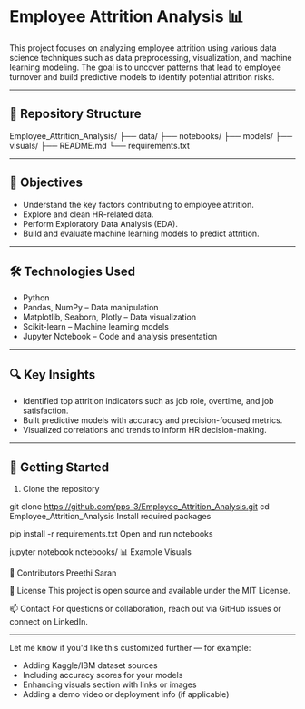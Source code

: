 # Employee Attrition Analysis 📊

This project focuses on analyzing employee attrition using various data science techniques such as data preprocessing, visualization, and machine learning modeling. The goal is to uncover patterns that lead to employee turnover and build predictive models to identify potential attrition risks.

---

## 📁 Repository Structure

Employee_Attrition_Analysis/
├── data/ 
├── notebooks/ 
├── models/ 
├── visuals/ 
├── README.md 
└── requirements.txt 

---

## 📌 Objectives

- Understand the key factors contributing to employee attrition.
- Explore and clean HR-related data.
- Perform Exploratory Data Analysis (EDA).
- Build and evaluate machine learning models to predict attrition.

---

## 🛠️ Technologies Used

- Python
- Pandas, NumPy – Data manipulation
- Matplotlib, Seaborn, Plotly – Data visualization
- Scikit-learn – Machine learning models
- Jupyter Notebook – Code and analysis presentation

---

## 🔍 Key Insights

- Identified top attrition indicators such as job role, overtime, and job satisfaction.
- Built predictive models with accuracy and precision-focused metrics.
- Visualized correlations and trends to inform HR decision-making.

---

## 🚀 Getting Started

1. Clone the repository

git clone https://github.com/pps-3/Employee_Attrition_Analysis.git
cd Employee_Attrition_Analysis
Install required packages

pip install -r requirements.txt
Open and run notebooks

jupyter notebook notebooks/
📊 Example Visuals


🤝 Contributors
Preethi Saran

📃 License
This project is open source and available under the MIT License.

📫 Contact
For questions or collaboration, reach out via GitHub issues or connect on LinkedIn.

---

Let me know if you'd like this customized further — for example:
- Adding Kaggle/IBM dataset sources
- Including accuracy scores for your models
- Enhancing visuals section with links or images
- Adding a demo video or deployment info (if applicable)
